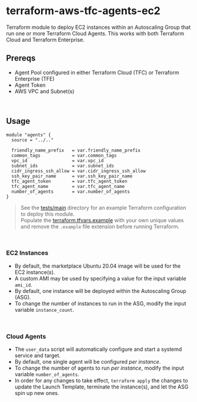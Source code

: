 # terraform-aws-tfc-agents-ec2
Terraform module to deploy EC2 instances within an Autoscaling Group that run one or more Terraform Cloud Agents. This works with both Terraform Cloud and Terraform Enterprise.

## Prereqs
- Agent Pool configured in either Terraform Cloud (TFC) or Terraform Enterprise (TFE)
- Agent Token
- AWS VPC and Subnet(s)
<p>&nbsp;</p>

## Usage
```hcl
module "agents" {
  source = "../.."

  friendly_name_prefix   = var.friendly_name_prefix
  common_tags            = var.common_tags
  vpc_id                 = var.vpc_id
  subnet_ids             = var.subnet_ids
  cidr_ingress_ssh_allow = var.cidr_ingress_ssh_allow
  ssh_key_pair_name      = var.ssh_key_pair_name
  tfc_agent_token        = var.tfc_agent_token
  tfc_agent_name         = var.tfc_agent_name
  number_of_agents       = var.number_of_agents
}
```


> See the [tests/main](./tests/main) directory for an example Terraform configuration to deploy this module.  
> Populate the [terraform.tfvars.example](./tests/main/terraform.tfvars.example) with your own unique values and remove the `.example` file extension before running Terraform.
<p>&nbsp;</p>

### EC2 Instances
- By default, the marketplace Ubuntu 20.04 image will be used for the EC2 instance(s).
- A custom AMI may be used by specifying a value for the input variable `ami_id`.
- By default, one instance will be deployed within the Autoscaling Group (ASG).
- To change the number of instances to run in the ASG, modify the input variable `instance_count`.
<p>&nbsp;</p>

### Cloud Agents
- The `user_data` script will automatically configure and start a systemd service and target.
- By default, one single agent will be configured _per instance_.
- To change the number of agents to run _per instance_, modify the input variable `number_of_agents`.
- In order for any changes to take effect, `terraform apply` the changes to update the Launch Template, terminate the instance(s), and let the ASG spin up new ones.
<p>&nbsp;</p>
